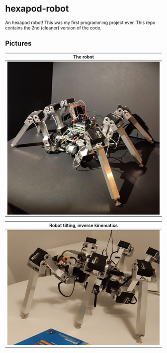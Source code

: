 # hexapod-robot

An hexapod robot! This was my first programming project ever. This repo contains the 2nd (cleaner) version of the code.

## Pictures

|The robot|
| -------- |
|<img src="docs/ressources/robot.jpg"  width="100%">|

|**Robot tilting, inverse kinematics**|
| -------- |
|<img src="docs/ressources/robot_tilt.gif"  width="100%">|


